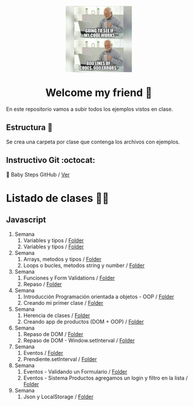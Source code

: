 <p align="center">
	<a href="https://github.com/a-bianchi/rolling-codeschool-comisionI2"  target="_blank">
	<img  align="center" width="180" height="180"  alt="meme"  src="https://raw.githubusercontent.com/a-bianchi/rolling-codeschool-comisionI2/master/img/meme.jpeg"  />
	</a>
</p>
<h1 align="center">Welcome my friend 👋</h1>
<p> 
  En este repositorio vamos a subir todos los ejemplos vistos en clase.
</p>

## Estructura 📂

Se crea una carpeta por clase que contenga los archivos con ejemplos.

## Instructivo Git :octocat:

👶 Baby Steps GitHub / [Ver](https://github.com/a-bianchi/rolling-codeschool-comisionI2/tree/master/Git-Instructions.md)

# Listado de clases 🧑‍🏫

## Javascript

1. Semana
   1. Variables y tipos / [Folder](https://github.com/a-bianchi/rolling-codeschool-comisionI2/tree/master/lessons/12)
   2. Variables y tipos / [Folder](https://github.com/a-bianchi/rolling-codeschool-comisionI2/tree/master/lessons/12)
2. Semana
   1. Arrays, metodos y tipos / [Folder](https://github.com/a-bianchi/rolling-codeschool-comisionI2/tree/master/lessons/13)
   2. Loops o bucles, metodos string y number / [Folder](https://github.com/a-bianchi/rolling-codeschool-comisionI2/tree/master/lessons/14)
3. Semana
   1. Funciones y Form Validations / [Folder](https://github.com/a-bianchi/rolling-codeschool-comisionI2/tree/master/lessons/15)
   2. Repaso / [Folder](https://github.com/a-bianchi/rolling-codeschool-comisionI2/tree/master/lessons/16)
4. Semana
   1. Introducción Programación orientada a objetos - OOP / [Folder](https://github.com/a-bianchi/rolling-codeschool-comisionI2/tree/master/lessons/17)
   2. Creando mi primer clase / [Folder](https://github.com/a-bianchi/rolling-codeschool-comisionI2/tree/master/lessons/18)
5. Semana
   1. Herencia de clases / [Folder](https://github.com/a-bianchi/rolling-codeschool-comisionI2/tree/master/lessons/19)
   2. Creando app de productos (DOM + OOP) / [Folder](https://github.com/a-bianchi/rolling-codeschool-comisionI2/tree/master/lessons/20)
6. Semana
   1. Repaso de DOM / [Folder](https://github.com/a-bianchi/rolling-codeschool-comisionI2/tree/master/lessons/21)
   2. Repaso de DOM - Window.setInterval / [Folder](https://github.com/a-bianchi/rolling-codeschool-comisionI2/tree/master/lessons/22)
7. Semana
   1. Eventos / [Folder](https://github.com/a-bianchi/rolling-codeschool-comisionI2/tree/master/lessons/22)
   2. Prendiente.setInterval / [Folder](https://github.com/a-bianchi/rolling-codeschool-comisionI2/tree/master/lessons/23)
8. Semana
   1. Eventos - Validando un Formulario / [Folder](https://github.com/a-bianchi/rolling-codeschool-comisionI2/tree/master/lessons/23)
   2. Eventos - Sistema Productos agregamos un login y filtro en la lista / [Folder](https://github.com/a-bianchi/rolling-codeschool-comisionI2/tree/master/lessons/24)
9. Semana
   1. Json y LocalStorage / [Folder](https://github.com/a-bianchi/rolling-codeschool-comisionI2/tree/master/lessons/24)

